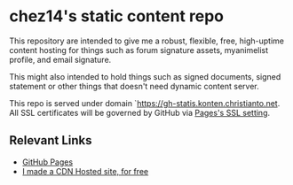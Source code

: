 # chez14's static content repo

This repository are intended to give me a robust, flexible, free, high-uptime content hosting for things such as forum signature assets, myanimelist profile, and email signature.

This might also intended to hold things such as signed documents, signed statement or other things that doesn't need dynamic content server.

This repo is served under domain `https://gh-statis.konten.christianto.net. All SSL certificates will be governed by GitHub via [Pages's SSL setting](https://help.github.com/en/github/working-with-github-pages/securing-your-github-pages-site-with-https).

## Relevant Links

- [GitHub Pages](https://pages.github.com/)
- [I made a CDN Hosted site, for free](https://blog.christianto.net/2020/03/28/i-made-a-cdn-hosted-site-for-free/?utm_source=service&utm_medium=repo-readme&utm_campaign=show-info)
